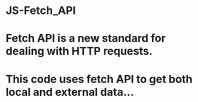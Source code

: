 # JS-Fetch_API
# Fetch API is a new standard for dealing with HTTP requests.
# This code uses fetch API to get both local and external data...
